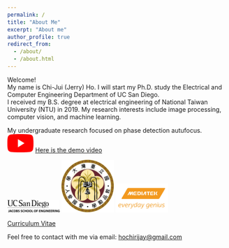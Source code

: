 ```yaml
---
permalink: /
title: "About Me"
excerpt: "About me"
author_profile: true
redirect_from: 
  - /about/
  - /about.html
---
```


Welcome! <br> My name is Chi-Jui (Jerry) Ho. I will start my Ph.D. study the Electrical and Computer Engineering Department of UC San Diego. <br/>
I received my B.S. degree at electrical engineering of National Taiwan University (NTU) in 2019. My research interests include image processing, computer vision, and machine learning. <br/>

My undergraduate research focused on phase detection autufocus. <br/>
[<img src='/images/youtube.png' width='60' >](https://www.youtube.com/watch?v=ApXMDT774aA) 
[Here is the demo video](https://www.youtube.com/watch?v=ApXMDT774aA) <br/>

<img src='/images/UCSD.png' width='120' >
<img src='/images/NTU.png' width='120' >
<img src='/images/MTK.jpg' width='120' > <br/>

[Curriculum Vitae](http://JerryHoTaiwan.github.io/files/CV_Chi_Jui_Ho_v5.pdf) <br/>

Feel free to contact with me via email: hochirijay@gmail.com 
